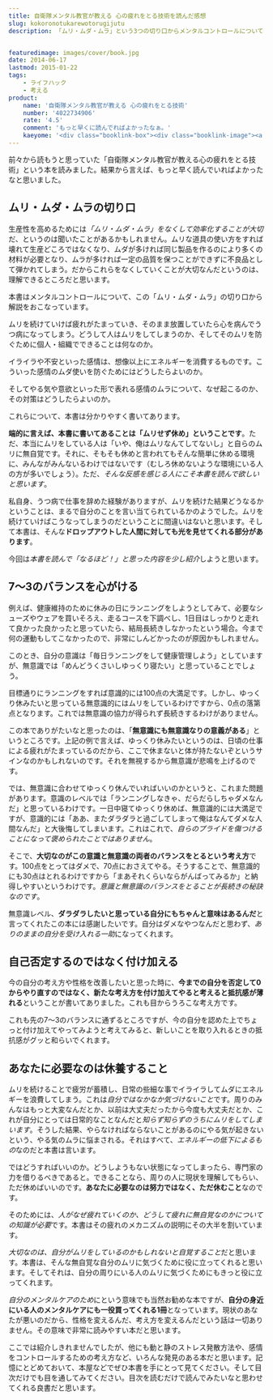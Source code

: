 ```yaml
---
title: 自衛隊メンタル教官が教える 心の疲れをとる技術を読んだ感想
slug: kokoronotukarewotorugijutu
description: 「ムリ・ムダ・ムラ」という3つの切り口からメンタルコントロールについて教えてくれます。心の疲れをとるには、たった１つ、とてもシンプルなことをするだけでいいのです。自分のためだけでなく、周りの人のためにも読んでほしい1冊です。


featuredimage: images/cover/book.jpg
date: 2014-06-17
lastmod: 2015-01-22
tags: 
    - ライフハック
    - 考える
product:
    name: '自衛隊メンタル教官が教える 心の疲れをとる技術'
    number: '4022734906'
    rate: '4.5'
    comment: 'もっと早くに読んでればよかったなぁ。'
    kaeyome: '<div class="booklink-box"><div class="booklink-image"><a href="https://www.amazon.co.jp/exec/obidos/asin/4022734906/illusionspace-22/" rel="nofollow" target="_blank"><img src="https://ecx.images-amazon.com/images/I/41fcNhtYy6L._SL160_.jpg" style="border: none;" /></a></div><div class="booklink-info"><div class="booklink-name"><a href="https://www.amazon.co.jp/exec/obidos/asin/4022734906/illusionspace-22/" rel="nofollow" target="_blank">自衛隊メンタル教官が教える 心の疲れをとる技術 (朝日新書)</a><div class="booklink-powered-date">posted with <a href="https://yomereba.com" rel="nofollow" target="_blank">ヨメレバ</a></div></div><div class="booklink-detail">下園壮太 朝日新聞出版 2013-02-13    </div><div class="booklink-link2"><div class="shoplinkamazon"><a href="https://www.amazon.co.jp/exec/obidos/asin/4022734906/illusionspace-22/" rel="nofollow" target="_blank" title="アマゾン" >Amazonで購入</a></div><div class="shoplinkrakuten"><a href="https://hb.afl.rakuten.co.jp/hgc/11acbc01.369b1bf6.11acbc02.cabf9fe9/?pc=http%3A%2F%2Fbooks.rakuten.co.jp%2Frb%2F12171204%2F%3Fscid%3Daf_ich_link_urltxt%26m%3Dhttp%3A%2F%2Fm.rakuten.co.jp%2Fev%2Fbook%2F" rel="nofollow" target="_blank" title="楽天ブックス" >楽天ブックスで購入</a></div>                                            </div></div><div class="booklink-footer"></div></div>'
---
```


前々から読もうと思っていた「自衛隊メンタル教官が教える心の疲れをとる技術」という本を読みました。結果から言えば、もっと早く読んでいればよかったなと思いました。


## ムリ・ムダ・ムラの切り口


生産性を高めるためには<em>「ムリ・ムダ・ムラ」をなくして効率化することが大切</em>だ、というのは聞いたことがあるかもしれません。ムリな道具の使い方をすれば壊れて生産どころではなくなり、ムダが多ければ同じ製品を作るのにより多くの材料が必要となり、ムラが多ければ一定の品質を保つことができずに不良品として弾かれてしまう。だからこれらをなくしていくことが大切なんだというのは、理解できるところだと思います。

本書はメンタルコントロールについて、この「ムリ・ムダ・ムラ」の切り口から解説をおこなっています。

ムリを続けていけば疲れがたまっていき、そのまま放置していたら心を病んでうつ病になってしまう。どうして人はムリをしてしまうのか、そしてそのムリを防ぐために個人・組織でできることは何なのか。

イライラや不安といった感情は、想像以上にエネルギーを消費するものです。こういった感情のムダ使いを防ぐためにはどうしたらよいのか。

そしてやる気や意欲といった形で表れる感情のムラについて、なぜ起こるのか、その対策はどうしたらよいのか。

これらについて、本書は分かりやすく書いてあります。

<strong>端的に言えば、本書に書いてあることは「ムリせず休め」ということです</strong>。ただ、本当にムリをしている人は「いや、俺はムリなんてしてないし」と自らのムリに無自覚です。それに、そもそも休めと言われてもそんな簡単に休める環境に、みんながみんないるわけではないです（むしろ休めないような環境にいる人の方が多いでしょう）。ただ、<em>そんな反感を感じる人にこそ本書を読んで欲しいと思います</em>。

私自身、うつ病で仕事を辞めた経験がありますが、ムリを続けた結果どうなるかということは、まるで自分のことを言い当てられているかのようでした。ムリを続けていけばこうなってしまうのだということに間違いはないと思います。そして本書は、そんな<strong>ドロップアウトした人間に対しても光を見せてくれる部分があります</strong>。

今回は<em>本書を読んで「なるほど！」と思った内容を少し紹介</em>しようと思います。


## 7〜3のバランスを心がける


例えば、健康維持のために休みの日にランニングをしようとしてみて、必要なシューズやウェアを買いそろえ、走るコースを下調べし、1日目はしっかりと走れて良かった良かったと思っていたら、結局長続きしなかったという場合。今まで何の運動もしてこなかったので、非常にしんどかったのが原因かもしれません。

このとき、自分の意識は「毎日ランニングをして健康管理しよう」としていますが、無意識では「めんどうくさいしゆっくり寝たい」と思っていることでしょう。

目標通りにランニングをすれば意識的には100点の大満足です。しかし、ゆっくり休みたいと思っている無意識的にはムリをしているわけですから、0点の落第点となります。これでは無意識の協力が得られず長続きするわけがありません。

この本でありがたいなと思ったのは、「<strong>無意識にも無意識なりの意義がある</strong>」というところです。上記の例で言えば、ゆっくり休みたいというのは、日頃の仕事による疲れがたまっているのだから、ここで休まないと体が持たないぞというサインなのかもしれないのです。それを無視するから無意識が悲鳴を上げるのです。

では、無意識に合わせてゆっくり休んでいればいいのかというと、これまた問題があります。意識のレベルでは「ランニングしなきゃ、だらだらしちゃダメなんだ」と思っているわけです。一日中寝てゆっくり休めば、無意識的には大満足ですが、意識的には「ああ、またダラダラと過ごしてしまって俺はなんてダメな人間なんだ」と大後悔してしまいます。これはこれで、<em>自らのプライドを傷つけることになって褒められたことではありません</em>。

そこで、<strong>大切なのがこの意識と無意識の両者のバランスをとるという考え方</strong>です。100点をとってはダメで、70点におさえてやる。そうすることで、無意識的にも30点はとれるわけですから「まあそれくらいならがんばってみるか」と納得しやすいというわけです。<em>意識と無意識のバランスをとることが長続きの秘訣なのです</em>。

無意識レベル、<strong>ダラダラしたいと思っている自分にもちゃんと意味はあるんだ</strong>と言ってくれたこの本には感謝したいです。自分はダメなやつなんだと思わず、<em>ありのままの自分を受け入れる一助</em>になってくれます。


## 自己否定するのではなく付け加える


今の自分の考え方や性格を改善したいと思った時に、<strong>今までの自分を否定して0からやり直すのではなく、新たな考え方を付け加えてやると考えると抵抗感が薄れる</strong>ということが書いてありました。これも目からうろこな考え方です。

これも先の7～3のバランスに通ずるところですが、今の自分を認めた上でちょっと付け加えてやってみようと考えてみると、新しいことを取り入れるときの抵抗感がグッと和らいでくれます。


## あなたに必要なのは休養すること


ムリを続けることで疲労が蓄積し、日常の些細な事でイライラしてムダにエネルギーを浪費してしまう。これは<em>自分ではなかなか気づけないこと</em>です。周りのみんなはもっと大変なんだとか、以前は大丈夫だったから今度も大丈夫だとか、これが自分にとっては日常的なことなんだと<em>知らず知らずのうちにムリをしてしまいます</em>。そうした結果、やらなければならないことがあるのにやる気が起きないという、やる気のムラに悩まされる。それはすべて、<em>エネルギーの低下によるもの</em>なのだと本書は言います。

ではどうすればいいのか。どうしようもない状態になってしまったら、専門家の力を借りるべきであると。できることなら、周りの人に現状を理解してもらい、ただ休めばいいのです。<strong>あなたに必要なのは努力ではなく、ただ休むこと</strong>なのです。

そのためには、<em>人がなぜ疲れていくのか、どうして疲れに無自覚なのかについての知識が必要</em>です。本書はその疲れのメカニズムの説明にその大半を割いています。

<em>大切なのは、自分がムリをしているのかもしれないと自覚すること</em>だと思います。本書は、そんな無自覚な自分のムリに気づくために役に立ってくれると思います。そしてそれは、自分の周りにいる人のムリに気づくためにもきっと役に立ってくれます。

<em>自分のメンタルケアのため</em>にという意味でも当然お勧めな本ですが、<strong>自分の身近にいる人のメンタルケアにも一役買ってくれる1冊</strong>となっています。現状のあなたが悪いのだから、性格を変えるんだ、考え方を変えるんだという話は一切ありません。その意味で非常に読みやすい本だと思います。

ここでは紹介しきれませんでしたが、他にも動と静のストレス発散方法や、感情をコントロールするための考え方など、いろんな発見のある本だと思います。記憶にとどめておいて、本屋などでぜひ本書を手にとって見てください。そして目次だけでも目を通してみてください。目次を読むだけで読んでみたいなと思わせてくれる良書だと思います。


  